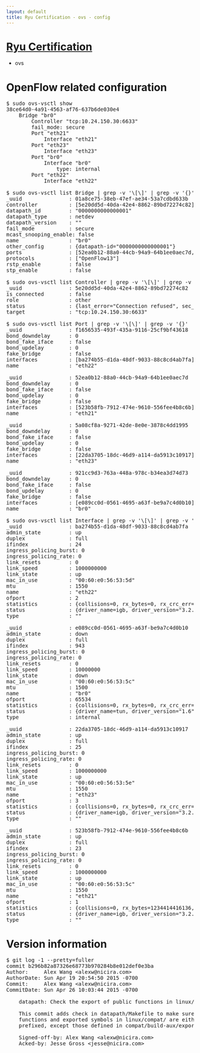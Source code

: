 ```yaml
---
layout: default
title: Ryu Certification - ovs - config
---
```

# [Ryu Certification](http://osrg.github.io/ryu/certification.html)
* ovs 

# OpenFlow related configuration
<pre>
$ sudo ovs-vsctl show
38ce64d0-4a91-4563-af76-637b6de030e4
    Bridge "br0"
        Controller "tcp:10.24.150.30:6633"
        fail_mode: secure
        Port "eth21"
            Interface "eth21"
        Port "eth23"
            Interface "eth23"
        Port "br0"
            Interface "br0"
                type: internal
        Port "eth22"
            Interface "eth22"

$ sudo ovs-vsctl list Bridge | grep -v '\[\]' | grep -v '{}'
_uuid               : 01a8ce75-38eb-47ef-ae34-53a7cdbd633b
controller          : [5e20dd5d-40da-42e4-8862-89bd72274c82]
datapath_id         : "0000000000000001"
datapath_type       : netdev
datapath_version    : "<built-in>"
fail_mode           : secure
mcast_snooping_enable: false
name                : "br0"
other_config        : {datapath-id="0000000000000001"}
ports               : [52ea0b12-88a0-44cb-94a9-64b1ee0aec7d, 5a08cf8a-9271-42de-8e0e-3878c4dd1995, 921cc9d3-763a-448a-978c-b34ea3d74d73, f1656535-493f-435a-9116-25cf9bf43618]
protocols           : ["OpenFlow13"]
rstp_enable         : false
stp_enable          : false

$ sudo ovs-vsctl list Controller | grep -v '\[\]' | grep -v '{}'
_uuid               : 5e20dd5d-40da-42e4-8862-89bd72274c82
is_connected        : false
role                : other
status              : {last_error="Connection refused", sec_since_connect="657", sec_since_disconnect="1", state=BACKOFF}
target              : "tcp:10.24.150.30:6633"

$ sudo ovs-vsctl list Port | grep -v '\[\]' | grep -v '{}'
_uuid               : f1656535-493f-435a-9116-25cf9bf43618
bond_downdelay      : 0
bond_fake_iface     : false
bond_updelay        : 0
fake_bridge         : false
interfaces          : [ba274b55-d1da-48df-9033-88c8cd4ab7fa]
name                : "eth22"

_uuid               : 52ea0b12-88a0-44cb-94a9-64b1ee0aec7d
bond_downdelay      : 0
bond_fake_iface     : false
bond_updelay        : 0
fake_bridge         : false
interfaces          : [523b58fb-7912-474e-9610-556fee4b8c6b]
name                : "eth21"

_uuid               : 5a08cf8a-9271-42de-8e0e-3878c4dd1995
bond_downdelay      : 0
bond_fake_iface     : false
bond_updelay        : 0
fake_bridge         : false
interfaces          : [22da3705-18dc-46d9-a114-da5913c10917]
name                : "eth23"

_uuid               : 921cc9d3-763a-448a-978c-b34ea3d74d73
bond_downdelay      : 0
bond_fake_iface     : false
bond_updelay        : 0
fake_bridge         : false
interfaces          : [e089cc0d-0561-4695-a63f-be9a7c4d0b10]
name                : "br0"

$ sudo ovs-vsctl list Interface | grep -v '\[\]' | grep -v '{}'
_uuid               : ba274b55-d1da-48df-9033-88c8cd4ab7fa
admin_state         : up
duplex              : full
ifindex             : 24
ingress_policing_burst: 0
ingress_policing_rate: 0
link_resets         : 0
link_speed          : 1000000000
link_state          : up
mac_in_use          : "00:60:e0:56:53:5d"
mtu                 : 1550
name                : "eth22"
ofport              : 2
statistics          : {collisions=0, rx_bytes=0, rx_crc_err=0, rx_dropped=0, rx_errors=0, rx_frame_err=0, rx_over_err=0, rx_packets=0, tx_bytes=631415693446, tx_dropped=0, tx_errors=0, tx_packets=421114940}
status              : {driver_name=igb, driver_version="3.2.10-k", firmware_version="2.10-9"}
type                : ""

_uuid               : e089cc0d-0561-4695-a63f-be9a7c4d0b10
admin_state         : down
duplex              : full
ifindex             : 943
ingress_policing_burst: 0
ingress_policing_rate: 0
link_resets         : 0
link_speed          : 10000000
link_state          : down
mac_in_use          : "00:60:e0:56:53:5c"
mtu                 : 1500
name                : "br0"
ofport              : 65534
statistics          : {collisions=0, rx_bytes=0, rx_crc_err=0, rx_dropped=0, rx_errors=0, rx_frame_err=0, rx_over_err=0, rx_packets=0, tx_bytes=0, tx_dropped=0, tx_errors=0, tx_packets=0}
status              : {driver_name=tun, driver_version="1.6", firmware_version="N/A"}
type                : internal

_uuid               : 22da3705-18dc-46d9-a114-da5913c10917
admin_state         : up
duplex              : full
ifindex             : 25
ingress_policing_burst: 0
ingress_policing_rate: 0
link_resets         : 0
link_speed          : 1000000000
link_state          : up
mac_in_use          : "00:60:e0:56:53:5e"
mtu                 : 1550
name                : "eth23"
ofport              : 3
statistics          : {collisions=0, rx_bytes=0, rx_crc_err=0, rx_dropped=0, rx_errors=0, rx_frame_err=0, rx_over_err=0, rx_packets=0, tx_bytes=43037052000, tx_dropped=0, tx_errors=0, tx_packets=28691368}
status              : {driver_name=igb, driver_version="3.2.10-k", firmware_version="2.10-9"}
type                : ""

_uuid               : 523b58fb-7912-474e-9610-556fee4b8c6b
admin_state         : up
duplex              : full
ifindex             : 23
ingress_policing_burst: 0
ingress_policing_rate: 0
link_resets         : 0
link_speed          : 1000000000
link_state          : up
mac_in_use          : "00:60:e0:56:53:5c"
mtu                 : 1550
name                : "eth21"
ofport              : 1
statistics          : {collisions=0, rx_bytes=1234414416136, rx_crc_err=0, rx_dropped=0, rx_errors=0, rx_frame_err=0, rx_over_err=0, rx_packets=823330672, tx_bytes=0, tx_dropped=0, tx_errors=0, tx_packets=0}
status              : {driver_name=igb, driver_version="3.2.10-k", firmware_version="2.10-9"}
type                : ""
</pre>

# Version information
<pre>
$ git log -1 --pretty=fuller
commit b296b82a87326e68773b970284b8e012def0e3ba
Author:     Alex Wang &lt;alexw@nicira.com&gt;
AuthorDate: Sun Apr 19 20:54:50 2015 -0700
Commit:     Alex Wang &lt;alexw@nicira.com&gt;
CommitDate: Sun Apr 26 10:03:44 2015 -0700

    datapath: Check the export of public functions in linux/compat/linux/.
    
    This commit adds check in datapath/Makefile to make sure that all public
    functions and exported symbols in linux/compat/ are either rpl_ or ovs_
    prefixed, except those defined in compat/build-aux/export-check-whitelist.
    
    Signed-off-by: Alex Wang &lt;alexw@nicira.com&gt;
    Acked-by: Jesse Gross &lt;jesse@nicira.com&gt;
</pre>
